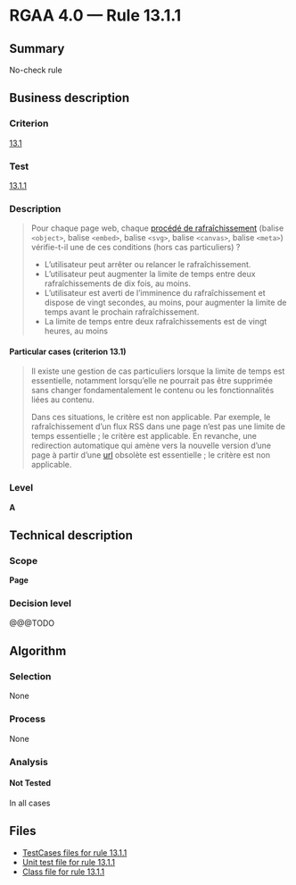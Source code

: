 # RGAA 4.0 — Rule 13.1.1

## Summary

No-check rule

## Business description

### Criterion

[13.1](https://www.numerique.gouv.fr/publications/rgaa-accessibilite/methode/criteres/#crit-13-1)

### Test

[13.1.1](https://www.numerique.gouv.fr/publications/rgaa-accessibilite/methode/criteres/#test-13-1-1)

### Description

> Pour chaque page web, chaque [procédé de rafraîchissement](https://www.numerique.gouv.fr/publications/rgaa-accessibilite/methode/glossaire/#procede-de-rafraichissement) (balise `<object>`, balise `<embed>`, balise `<svg>`, balise `<canvas>`, balise `<meta>`) vérifie-t-il une de ces conditions (hors cas particuliers) ?
> 
> * L’utilisateur peut arrêter ou relancer le rafraîchissement.
> * L’utilisateur peut augmenter la limite de temps entre deux rafraîchissements de dix fois, au moins.
> * L’utilisateur est averti de l’imminence du rafraîchissement et dispose de vingt secondes, au moins, pour augmenter la limite de temps avant le prochain rafraîchissement.
> * La limite de temps entre deux rafraîchissements est de vingt heures, au moins

#### Particular cases (criterion 13.1)

> Il existe une gestion de cas particuliers lorsque la limite de temps est essentielle, notamment lorsqu’elle ne pourrait pas être supprimée sans changer fondamentalement le contenu ou les fonctionnalités liées au contenu.
> 
> Dans ces situations, le critère est non applicable. Par exemple, le rafraîchissement d’un flux RSS dans une page n’est pas une limite de temps essentielle ; le critère est applicable. En revanche, une redirection automatique qui amène vers la nouvelle version d’une page à partir d’une [url](https://www.numerique.gouv.fr/publications/rgaa-accessibilite/methode/glossaire/#url) obsolète est essentielle ; le critère est non applicable.

### Level

**A**


## Technical description

### Scope

**Page**

### Decision level

@@@TODO


## Algorithm

### Selection

None

### Process

None

### Analysis

#### Not Tested

In all cases


## Files

- [TestCases files for rule 13.1.1](https://gitlab.com/asqatasun/Asqatasun/-/tree/v5/rules/rules-rgaa4.0/src/test/resources/testcases/rgaa40/Rgaa40Rule130101/)
- [Unit test file for rule 13.1.1](https://gitlab.com/asqatasun/Asqatasun/-/blob/v5/rules/rules-rgaa4.0/src/test/java/org/asqatasun/rules/rgaa40/Rgaa40Rule130101Test.java)
- [Class file for rule 13.1.1](https://gitlab.com/asqatasun/Asqatasun/-/blob/v5/rules/rules-rgaa4.0/src/main/java/org/asqatasun/rules/rgaa40/Rgaa40Rule130101.java)


